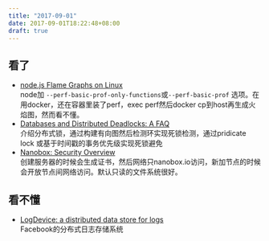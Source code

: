 ```yaml
---
title: "2017-09-01"
date: 2017-09-01T18:22:48+08:00
draft: true
---
```


## 看了

+ [node.js Flame Graphs on Linux](http://www.brendangregg.com/blog/2014-09-17/node-flame-graphs-on-linux.html)\
  node加 `--perf-basic-prof-only-functions`或`--perf-basic-prof` 选项。在用docker，还在容器里装了perf，exec perf然后docker cp到host再生成火焰图，然而看不懂。
+ [Databases and Distributed Deadlocks: A FAQ ](https://www.citusdata.com/blog/2017/08/31/databases-and-distributed-deadlocks-a-faq/)\
  介绍分布式锁，通过构建有向图然后检测环实现死锁检测，通过pridicate lock 或基于时间戳的事务优先级实现死锁避免
+ [Nanobox: Security Overview](https://docs.nanobox.io/security/)\
  创建服务器的时候会生成证书，然后网络只nanobox.io访问，新加节点的时候会开放节点间网络访问。默认只读的文件系统很好。

## 看不懂

+ [LogDevice: a distributed data store for logs](https://code.facebook.com/posts/357056558062811/logdevice-a-distributed-data-store-for-logs/)\
  Facebook的分布式日志存储系统
